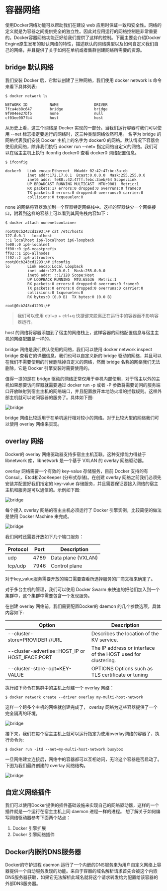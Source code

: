# 容器网络

使用Docker网络功能可以帮助我们在建设 web 应用时保证一致和安全性。网络的定义就是为容器之间提供完全的独立性。因此对应用运行的网络控制是非常重要的。Docker容器网络功能正好给我们提供了这样的控制。下面主要会介绍Docker Engine原生发布的默认网络的特性，描述默认的网络类型以及如何自定义我们自己的网络，并且提供了关于如何在单机或者集群创建网络所需要的资源。

## bridge 默认网络

我们安装 Docker 后，它默认创建了三种网络，我们使用 docker network ls 命令来看下具体列表: 

```
$ docker network ls

NETWORK ID          NAME                DRIVER
7fca4eb8c647        bridge              bridge
9f904ee27bf5        none                null
cf03ee007fb4        host                host
```

从历史上看，这三个网络是 Docker 实现的一部分。当我们运行容器时我们可以使用 --net 标志指定要运行的网络时，这三种类型网络依然可用。 
名字为 bridge 的网络代表我们安装 Docker 主机上的名字为 docker0 的网络。默认情况下容器会使用此网络，除非我们执行 docker run --net=<NETWORK> 指定网络自定义的网络。我们可以在宿主主机上执行 ifconfig docker0 查看 docker0 网络配置信息。 

```
$ ifconfig

docker0   Link encap:Ethernet  HWaddr 02:42:47:bc:3a:eb
          inet addr:172.17.0.1  Bcast:0.0.0.0  Mask:255.255.0.0
          inet6 addr: fe80::42:47ff:febc:3aeb/64 Scope:Link
          UP BROADCAST RUNNING MULTICAST  MTU:9001  Metric:1
          RX packets:17 errors:0 dropped:0 overruns:0 frame:0
          TX packets:8 errors:0 dropped:0 overruns:0 carrier:0
          collisions:0 txqueuelen:0
```

none 的网络将容器添加到一个容器特定网络栈中。这样的容器缺少一个网络接口，附着到这样的容器上可以看到其网络栈内容如下： 

```
$ docker attach nonenetcontainer

root@0cb243cd1293:/# cat /etc/hosts
127.0.0.1	localhost
::1	localhost ip6-localhost ip6-loopback
fe00::0	ip6-localnet
ff00::0	ip6-mcastprefix
ff02::1	ip6-allnodes
ff02::2	ip6-allrouters
root@0cb243cd1293:/# ifconfig
lo        Link encap:Local Loopback
          inet addr:127.0.0.1  Mask:255.0.0.0
          inet6 addr: ::1/128 Scope:Host
          UP LOOPBACK RUNNING  MTU:65536  Metric:1
          RX packets:0 errors:0 dropped:0 overruns:0 frame:0
          TX packets:0 errors:0 dropped:0 overruns:0 carrier:0
          collisions:0 txqueuelen:0
          RX bytes:0 (0.0 B)  TX bytes:0 (0.0 B)

root@0cb243cd1293:/#
```

> 我们可以使用 ctrl+p + ctrl+q 快捷键来脱离正在运行中的容器而不影响容器运行。 

host 的网络将容器添加到了宿主的网络栈上，这样容器的网络配置信息与宿主主机的网络配置是一样的。 

bridge 网络是我们默认使用的网络，我们可以使用 docker network inspect bridge 查看它的详细信息。我们也可以自定义新的 bridge 驱动的网络，并且可以在我们不需要使用的时候删除掉自定义的网络，然而 bridge 名称的网络我们无法删除，它是 Docker 引擎安装时需要使用的。

值得一提的是在 bridge 驱动的网络正常仅用于单机内部使用，对于宿主以外的主机如果想要访问容器就需要通过 docker run -p 或者 -P 参数将需要访问的服务端口开放映射到宿主主机的网络端口，并且配置放开本地防火墙的拦截规则。这样外部主机就可以访问容器的服务了。具体如下图: 

![bridge](../assets/bridge.png)
  
bridge 网络比较适用于在单机运行相对较小的网络。对于比较大型的网络我们可以使用 overlay 网络来实现。

## overlay 网络 

Docker的 overlay 网络驱动器支持多宿主主机互联。这种支撑能力得益于 libnetwork 库，libnetwork 是一个基于 VXLAN 的 overlay 网络驱动器。

overlay 网络需要一个有效的 key-value 存储服务，目前 Docker 支持的有 Consul,、Etcd和ZooKeeper (分布式存储)。在创建 overlay 网络之前我们必须先安装并配置好我们指定的 key-value 存储服务，并且需要保证要接入网络的宿主主机和服务是可以通信的。示例如下图: 

![bridge](../assets/overlay_1.png)  

每个接入 overlay 网络的宿主主机必须运行了 Docker 引擎实例，比较简便的做法是使用 Docker Machine 来完成。 
  
![bridge](../assets/overlay_2.png)  

我们同时还需要开放如下几个端口服务：

Protocol | Port | Description
------------ | ------------- | -------------
udp  |  4789 | Data plane (VXLAN)
tcp/udp | 7946 | Control plane

对于key_value服务需要开放的端口需要查看所选择服务的厂商文档来确定了。

对于多台主机的管理，我们可以使用 Docker Swarm 来快速的把他们加入到一个集群中，这个集群中需要包含一个发现服务。
 
在创建 overlay 网络前，我们需要配置Docker的 daemon 的几个参数选项，具体内容如下: 

Option | Description
------------ | ------------- 
--cluster-store=PROVIDER://URL | Describes the location of the KV service.
--cluster-advertise=HOST_IP or HOST_IFACE:PORT | The IP address or interface of the HOST used for clustering.
--cluster-store-opt=KEY-VALUE | OPTIONS	Options such as TLS certificate or tuning 


执行如下命令在集群中的主机上创建一个 overlay 网络：

``` 
$ docker network create --driver overlay my-multi-host-network
```

这样一个跨多个主机的网络就创建完成了， overlay 网络为这些容器提供了一个完全隔离的环境。 
  
![bridge](../assets/overlay_3.png)  

接下来，我们在每个宿主主机上就可以运行指定为使用overlay网络的容器了，执行命令为:

```
$ docker run -itd --net=my-multi-host-network busybox
```

一旦网络建立连接后，网络中的容器都可以互相访问，无论这个容器是否启动了。下图为我们最终创建的 overlay 网络结构。
 
![bridge](../assets/overlay_4.png) 

## 自定义网络插件


我们可以使用Docker提供的插件基础设施来实现自己的网络驱动器，这样的一个插件就是一个运行在宿主主机上同 daemon 进程一样的进程。 
想了解关于如何编写网络驱动器参考下面两个站点：

1. Docker 引擎扩展
2. Docker 引擎网络插件

## Docker内嵌的DNS服务器

Docker的守护进程 daemon 运行了一个内嵌的DNS服务来为用户自定义网络上容器提供一个自动服务发现的功能。来自于容器的域名解析请求首先会被这个内嵌DNS服务器获取，如果它无法解析此域名就将这个请求转发给为配置给该容器的外部DNS服务器。 
